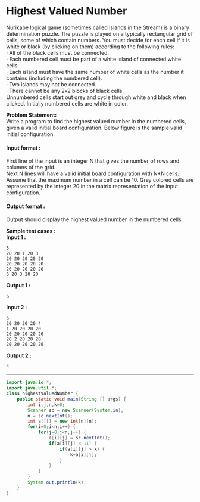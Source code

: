 # Highest Valued Number

Nurikabe logical game (sometimes called Islands in the Stream) is a binary determination puzzle. The puzzle is played on a typically rectangular grid of cells, some of which contain numbers. You must decide for each cell if it is white or black (by clicking on them) according to the following rules:
<br>
·    All of the black cells must be connected.
<br>
·    Each numbered cell must be part of a white island of connected white cells.
<br>
·    Each island must have the same number of white cells as the number it contains (including the numbered cell).
<br>
·    Two islands may not be connected.
<br>
·    There cannot be any 2x2 blocks of black cells.
<br>
Unnumbered cells start out grey and cycle through white and black when clicked. Initially numbered cells are white in color.

**Problem Statement:** <br>
Write a program to find the highest valued number in the numbered cells, given a valid initial board configuration. Below figure is the sample valid initial configuration.



#### Input format :
First line of the input is an integer N that gives the number of rows and columns of the grid.
<br>
Next N lines will have a valid initial board configuration with N*N cells. Assume that the maximum number in a cell can be 10. Grey colored cells are represented by the integer 20 in the matrix representation of the input configuration.

#### Output format :
Output should display the highest valued number in the numbered cells.

**Sample test cases :<br>
Input 1 :**
```
5
20 20 1 20 3
20 20 20 20 20
20 20 20 20 20
20 20 20 20 20
6 20 3 20 20
```
**Output 1 :**
```
6
```
**Input 2 :**
```
5
20 20 20 20 4
1 20 20 20 20
20 20 20 20 20
20 2 20 20 20
20 20 20 20 20
```
**Output 2 :**
```
4
```


-------------------------------------------------------------------------------------------------------------------------------------------------------------------

```java
import java.io.*;
import java.util.*;
class highestValuedNumber {
	public static void main(String [] args) {
		int i,j,n,k=0;
		Scanner sc = new Scanner(System.in);
		n = sc.nextInt();
		int a[][] = new int[n][n];
		for(i=0;i<n;i++) {
			for(j=0;j<n;j++) {
				a[i][j] = sc.nextInt();
				if(a[i][j] < 11) {
					if(a[i][j] > k) {
						k=a[i][j];
					}
				}
			}
		}
		System.out.println(k);
	}
}

```

